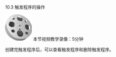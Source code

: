 ### 
  10.3 触发程序的操作


<img class="my_markdown" class="h-pic" src="../images/Figure-0293-217.jpg" style="width:86px;  height: 85px; "/> 本节视频教学录像：5分钟

创建完触发程序后，可以查看触发程序和删除触发程序。

